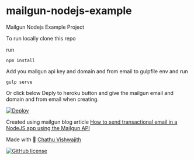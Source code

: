 # mailgun-nodejs-example
Mailgun Nodejs Example Project

To run locally clone this repo

run
```
npm install
```
Add you mailgun api key and domain and from email to gulpfile env and run

```
gulp serve
```

Or click below Deply to heroku button and give the mailgun email and domain and from email when creating.

[![Deploy](https://www.herokucdn.com/deploy/button.png)](https://heroku.com/deploy)

Created using mailgun blog article
[How to send transactional email in a NodeJS app using the Mailgun API](http://blog.mailgun.com/how-to-send-transactional-emails-in-a-nodejs-app-using-the-mailgun-api/)



Made with :sparkling_heart: [Chathu Vishwajith](http://chathu.me)



[![GitHub license](https://img.shields.io/badge/license-MIT-blue.svg?style=flat-square)](https://raw.githubusercontent.com/wombat-ucd/Real-Estate/master/LICENSE)



